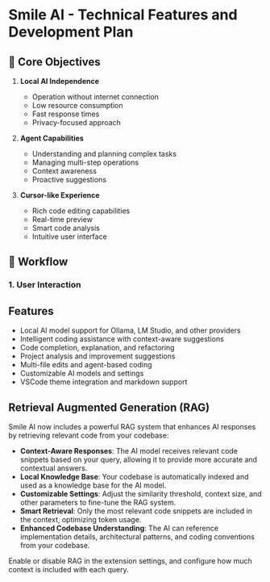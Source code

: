 # Smile AI - Technical Features and Development Plan

## 🎯 Core Objectives

1. **Local AI Independence**
   - Operation without internet connection
   - Low resource consumption
   - Fast response times
   - Privacy-focused approach

2. **Agent Capabilities**
   - Understanding and planning complex tasks
   - Managing multi-step operations
   - Context awareness
   - Proactive suggestions

3. **Cursor-like Experience**
   - Rich code editing capabilities
   - Real-time preview
   - Smart code analysis
   - Intuitive user interface

## 🔄 Workflow

### 1. User Interaction

## Features

- Local AI model support for Ollama, LM Studio, and other providers
- Intelligent coding assistance with context-aware suggestions
- Code completion, explanation, and refactoring
- Project analysis and improvement suggestions
- Multi-file edits and agent-based coding
- Customizable AI models and settings
- VSCode theme integration and markdown support

## Retrieval Augmented Generation (RAG)

Smile AI now includes a powerful RAG system that enhances AI responses by retrieving relevant code from your codebase:

- **Context-Aware Responses**: The AI model receives relevant code snippets based on your query, allowing it to provide more accurate and contextual answers.
- **Local Knowledge Base**: Your codebase is automatically indexed and used as a knowledge base for the AI model.
- **Customizable Settings**: Adjust the similarity threshold, context size, and other parameters to fine-tune the RAG system.
- **Smart Retrieval**: Only the most relevant code snippets are included in the context, optimizing token usage.
- **Enhanced Codebase Understanding**: The AI can reference implementation details, architectural patterns, and coding conventions from your codebase.

Enable or disable RAG in the extension settings, and configure how much context is included with each query.